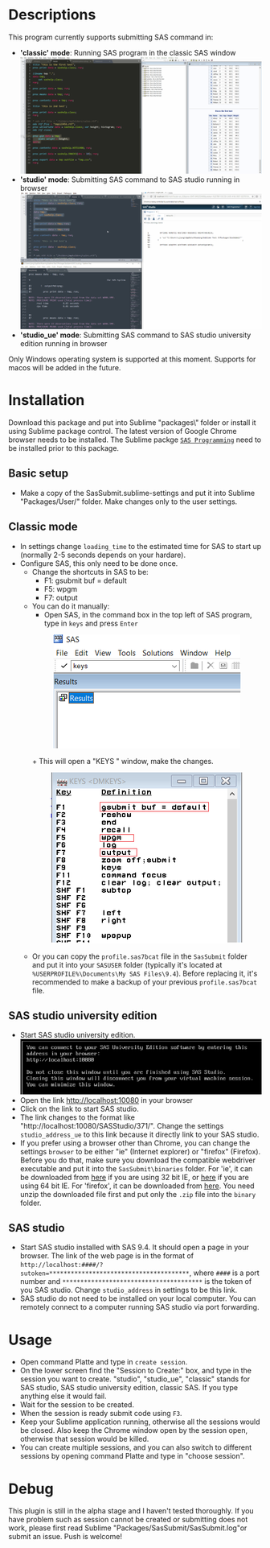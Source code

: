 # Descriptions
This program currently supports submitting SAS command in:
* **'classic' mode**: Running SAS program in the classic SAS window
    ![Submit to local](figures/submit_to_classic.gif)
* **'studio' mode**: Submitting SAS command to SAS studio running in browser
    ![Submit to studio](figures/submit_to_studio.gif)
* **'studio_ue' mode**: Submitting SAS command to SAS studio university edition running in browser

Only Windows operating system is supported at this moment. Supports for macos will be added in the future.

# Installation
Download this package and put into Sublime "packages\\" folder or install it using Sublime package control. The latest version of Google Chrome browser needs to be installed. The Sublime packge [`SAS Programming`](https://github.com/rpardee/sas) need to be installed prior to this package.

## Basic setup
* Make a copy of the SasSubmit.sublime-settings and put it into Sublime "Packages/User/" folder. Make changes only to the user settings.

## Classic mode
* In settings change `loading_time` to the estimated time for SAS to start up (normally 2-5 seconds depends on your hardare). 
* Configure SAS, this only need to be done once.
    - Change the shortcuts in SAS to be:
        + F1: gsubmit buf = default
        + F5: wpgm
        + F7: output 
    - You can do it manually: 
        + Open SAS, in the command box in the top left of SAS program, type in `keys` and press `Enter`
        <p align="center">
          <img src="figures/configure_sas_01.png">
        </p>
        + This will open a "KEYS <DMKEYS>" window, make the changes.
        <p align="center">
          <img src="figures/configure_sas_02.png">
        </p>
    - Or you can copy the `profile.sas7bcat` file in the `SasSubmit` folder and put it into your `SASUSER` folder (typically it's located at `%USERPROFILE%\Documents\My SAS Files\9.4`). Before replacing it, it's recommended to make a backup of your previous `profile.sas7bcat` file.

## SAS studio university edition
* Start SAS studio university edition.
![SAS studio university edition start](figures/studio_ue_open.png)
* Open the link [http://localhost:10080](http://localhost:10080) in your browser
* Click on the link to start SAS studio.
* The link changes to the format like "http://localhost:10080/SASStudio/371/". Change the settings `studio_address_ue` to this link because it directly link to your SAS studio.
* If you prefer using a browser other than Chrome, you can change the settings `browser` to be either "ie" (Internet explorer) or "firefox" (Firefox). Before you do that, make sure you download the compatible webdriver executable and put it into the `SasSubmit\binaries` folder. For 'ie', it can be downloaded from [here](http://selenium-release.storage.googleapis.com/3.9/IEDriverServer_Win32_3.9.0.zip) if you are using 32 bit IE, or [here](http://selenium-release.storage.googleapis.com/3.9/IEDriverServer_x64_3.9.0.zip) if you are using 64 bit IE. For 'firefox', it can be downloaded from [here](https://github.com/mozilla/geckodriver/releases). You need unzip the downloaded file first and put only the `.zip` file into the `binary` folder.

## SAS studio
* Start SAS studio installed with SAS 9.4. It should open a page in your browser. The link of the web page is in the format of `http://localhost:####/?sutoken=***************************************`, where `####` is a port number and `***************************************` is the token of you SAS studio. Change `studio_address` in settings to be this link.
* SAS studio do not need to be installed on your local computer. You can remotely connect to a computer running SAS studio via port forwarding.

# Usage
* Open command Platte and type in `create session`. 
* On the lower screen find the "Session to Create:" box, and type in the session you want to create. "studio", "studio_ue", "classic" stands for SAS studio, SAS studio university edition, classic SAS. If you type anything else it would fail.
* Wait for the session to be created. 
* When the session is ready submit code using `F3`.
* Keep your Sublime application running, otherwise all the sessions would be closed. Also keep the Chrome window open by the session open, otherwise that session would be killed.
* You can create multiple sessions, and you can also switch to different sessions by opening command Platte and type in "choose session".

# Debug
This plugin is still in the alpha stage and I haven't tested thoroughly. If you have problem such as session cannot be created or submitting does not work, please first read Sublime "Packages/SasSubmit/SasSubmit.log"or submit an issue. 
Push is welcome!